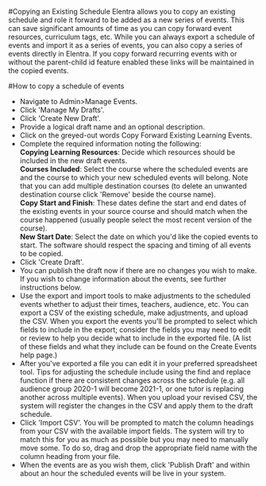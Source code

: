 #Copying an Existing Schedule
Elentra allows you to copy an existing schedule and role it forward to be added as a new series of events.  This can save significant amounts of time as you can copy forward event resources, curriculum tags, etc.  While you can always export a schedule of events and import it as a series of events, you can also copy a series of events directly in Elentra.  If you copy forward recurring events with or without the parent-child id feature enabled these links will be maintained in the copied events.

#How to copy a schedule of events
* Navigate to Admin>Manage Events.
* Click 'Manage My Drafts'.
* Click 'Create New Draft'.
* Provide a logical draft name and an optional description.
* Click on the greyed-out words Copy Forward Existing Learning Events.
* Complete the required information noting the following:  
**Copying Learning Resources**: Decide which resources should be included in the new draft events.  
**Courses Included**: Select the course where the scheduled events are and the course to which your new scheduled events will belong.  Note that you can add multiple destination courses (to delete an unwanted destination course click 'Remove' beside the course name).  
**Copy Start and Finish**: These dates define the start and end dates of the existing events in your source course and should match when the course happened (usually people select the most recent version of the course).  
**New Start Date**: Select the date on which you'd like the copied events to start.  The software should respect the spacing and timing of all events to be copied.  
* Click 'Create Draft'.
* You can publish the draft now if there are no changes you wish to make.  If you wish to change information about the events, see further instructions below.
* Use the export and import tools to make adjustments to the scheduled events whether to adjust their times, teachers, audience, etc.  You can export a CSV of the existing schedule, make adjustments, and upload the CSV.  When you export the events you'll be prompted to select which fields to include in the export; consider the fields you may need to edit or review to help you decide what to include in the exported file.  (A list of these fields and what they include can be found on the Create Events help page.)
* After you've exported a file you can edit it in your preferred spreadsheet tool.  Tips for adjusting the schedule include using the find and replace function if there are consistent changes across the schedule (e.g. all audience group 2020-1 will become 2021-1, or one tutor is replacing another across multiple events).  When you upload your revised CSV, the system will register the changes in the CSV and apply them to the draft schedule.
* Click 'Import CSV'.  You will be prompted to match the column headings from your CSV with the available import fields.  The system will try to match this for you as much as possible but you may need to manually move some.  To do so, drag and drop the appropriate field name with the column heading from your file.
* When the events are as you wish them, click 'Publish Draft' and within about an hour the scheduled events will be live in your system.
